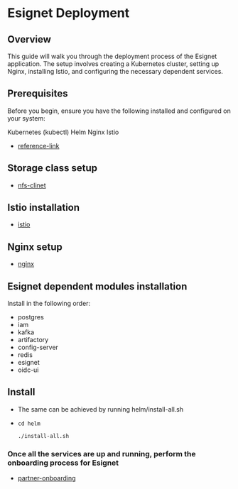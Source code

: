 # **Esignet Deployment**

## **Overview**
This guide will walk you through the deployment process of the Esignet application. The setup involves creating a Kubernetes cluster, setting up Nginx, installing Istio, and configuring the necessary dependent services.

## Prerequisites
Before you begin, ensure you have the following installed and configured on your system:

Kubernetes (kubectl)
Helm
Nginx
Istio
* [reference-link](https://github.com/mosip/k8s-infra/blob/main/mosip/on-prem/README.md)

## Storage class setup

* [nfs-clinet](https://github.com/mosip/k8s-infra/tree/main/nfs)

## Istio installation

* [istio](https://github.com/mosip/k8s-infra/blob/main/mosip/on-prem/README.md#istio-for-service-discovery-and-ingress)

## Nginx setup

* [nginx](https://github.com/mosip/k8s-infra/tree/main/mosip/on-prem/nginx)

## Esignet dependent modules installation
 Install in the following order:

* postgres
* iam
* kafka
* artifactory
* config-server
* redis
* esignet
* oidc-ui

## Install

* The same can be achieved by running helm/install-all.sh
* `cd helm`

  `./install-all.sh`

### Once all the services are up and running, perform the onboarding process for Esignet

* [partner-onboarding](https://github.com/mosip/esignet/tree/v1.4.0/partner-onboarder)







